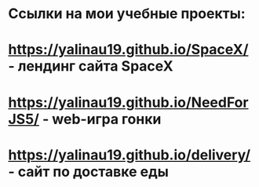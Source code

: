 # Ссылки на мои учебные проекты:
# https://yalinau19.github.io/SpaceX/  - лендинг сайта SpaceX
# https://yalinau19.github.io/NeedForJS5/ - web-игра гонки
# https://yalinau19.github.io/delivery/ - сайт по доставке еды

